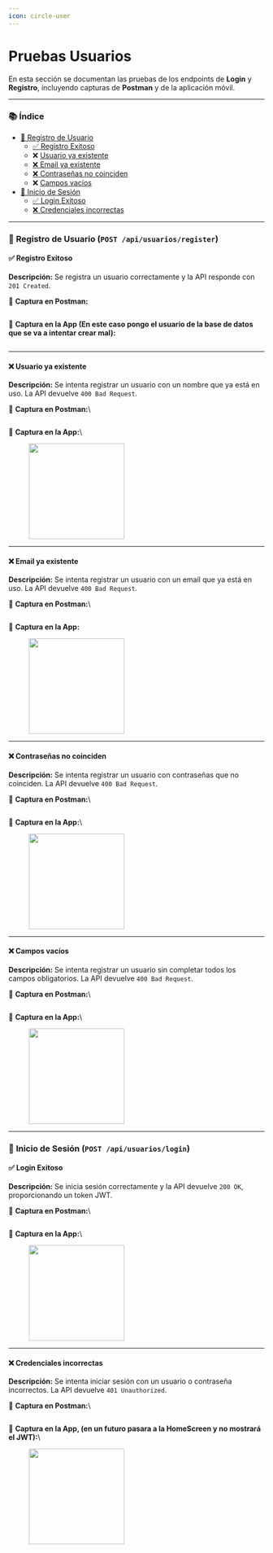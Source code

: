 ```yaml
---
icon: circle-user
---
```


# Pruebas Usuarios

En esta sección se documentan las pruebas de los endpoints de **Login** y **Registro**, incluyendo capturas de **Postman** y de la aplicación móvil.

***

### 📚 **Índice**

* [🔑 Registro de Usuario](pruebas-usuarios.md#registro-de-usuario-post-api-usuarios-register)
  * [✅ Registro Exitoso](pruebas-usuarios.md#registro-exitoso)
  * ❌ [Usuario ya existente](pruebas-usuarios.md#usuario-ya-existente)
  * [❌ Email ya existente](pruebas-usuarios.md#email-ya-existente)
  * [❌ Contraseñas no coinciden](pruebas-usuarios.md#contrasenas-no-coinciden)
  * ❌ [Campos vacíos](pruebas-usuarios.md#campos-vacios)
* [🔐 Inicio de Sesión](pruebas-usuarios.md#inicio-de-sesion-post-api-usuarios-login)
  * [✅ Login Exitoso](pruebas-usuarios.md#login-exitoso)
  * [❌ Credenciales incorrectas](pruebas-usuarios.md#credenciales-incorrectas)

***

### 🔑 **Registro de Usuario (`POST /api/usuarios/register`)**

#### ✅ **Registro Exitoso**

**Descripción:** Se registra un usuario correctamente y la API responde con `201 Created`.

📸 **Captura en Postman:**

<figure><img src=".gitbook/assets/201 Created.png" alt=""><figcaption></figcaption></figure>

📱 **Captura en la App (En este caso pongo el usuario de la base de datos que se va a intentar crear mal):**

<figure><img src=".gitbook/assets/Resultado Mongo.png" alt=""><figcaption></figcaption></figure>

***

#### ❌ **Usuario ya existente**

**Descripción:** Se intenta registrar un usuario con un nombre que ya está en uso. La API devuelve `400 Bad Request`.

📸 **Captura en Postman:**\


<figure><img src=".gitbook/assets/400 Bad (Existe).png" alt=""><figcaption></figcaption></figure>

📱 **Captura en la App:**\


<figure><img src=".gitbook/assets/400 usuario existente.png" alt="" width="188"><figcaption></figcaption></figure>

***

#### ❌ **Email ya existente**

**Descripción:** Se intenta registrar un usuario con un email que ya está en uso. La API devuelve `400 Bad Request`.

📸 **Captura en Postman:**\


<figure><img src=".gitbook/assets/400 Bad (Email ya existe).png" alt=""><figcaption></figcaption></figure>

📱 **Captura en la App:**

<figure><img src=".gitbook/assets/400 emai existente.png" alt="" width="188"><figcaption></figcaption></figure>

***

#### ❌ **Contraseñas no coinciden**

**Descripción:** Se intenta registrar un usuario con contraseñas que no coinciden. La API devuelve `400 Bad Request`.

📸 **Captura en Postman:**\


<figure><img src=".gitbook/assets/400 Bad (Contraseñas n coinciden) (1).png" alt=""><figcaption></figcaption></figure>

📱 **Captura en la App:**\


<figure><img src=".gitbook/assets/400 contraseñas distintas.png" alt="" width="188"><figcaption></figcaption></figure>

***

#### ❌ **Campos vacíos**

**Descripción:** Se intenta registrar un usuario sin completar todos los campos obligatorios. La API devuelve `400 Bad Request`.

📸 **Captura en Postman:**\


<figure><img src=".gitbook/assets/400 Bad(Null o Vacio).png" alt=""><figcaption></figcaption></figure>

📱 **Captura en la App:**\


<figure><img src=".gitbook/assets/400 Rellenar campos.png" alt="" width="188"><figcaption></figcaption></figure>

***

### 🔐 **Inicio de Sesión (`POST /api/usuarios/login`)**

#### ✅ **Login Exitoso**

**Descripción:** Se inicia sesión correctamente y la API devuelve `200 OK`, proporcionando un token JWT.

📸 **Captura en Postman:**\


<figure><img src=".gitbook/assets/200 Ok (1).png" alt=""><figcaption></figcaption></figure>

📱 **Captura en la App:**\


<figure><img src=".gitbook/assets/200 Ok.png" alt="" width="188"><figcaption></figcaption></figure>

***

#### ❌ **Credenciales incorrectas**

**Descripción:** Se intenta iniciar sesión con un usuario o contraseña incorrectos. La API devuelve `401 Unauthorized`.

📸 **Captura en Postman:**\


<figure><img src=".gitbook/assets/401 Crendenciales incorrectas.png" alt=""><figcaption></figcaption></figure>

📱 **Captura en la App, (en un futuro pasara a la HomeScreen y no mostrará el JWT):**\


<figure><img src=".gitbook/assets/200 Ok (2).png" alt="" width="188"><figcaption></figcaption></figure>
